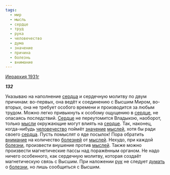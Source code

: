 ```yaml
---
tags:
  - мир
  - мысль
  - сердце
  - труд
  - рука
  - человечество
  - дума
  - значение
  - причина
  - болезнь
  - внимание
---
```

[Иерархия 1931г](https://127.0.0.1:4002/agni/1931)

___132___

Указываю на наполнение [сердца](../../../tags/#[сердце](../../../tags/#сердце)) и сердечную молитву по двум причинам: во-первых, она ведёт к соединению с Высшим Миром, во-вторых, она не требует особого времени и производится за любым трудом. Можно легко привыкнуть к особому ощущению в [сердце](../../../tags/#сердце), не опасаясь последствий. [Сердце](../../../tags/#сердце) не переутомится Владыкою, наоборот, только [мысли](../../../tags/#мысль) окружающие могут влиять на [сердце](../../../tags/#сердце). Так, наконец, когда-нибудь [человечество](../../../tags/#человечество) поймёт [значение](../../../tags/#значение) [мыслей](../../../tags/#мысль), хотя бы ради своего [сердца](../../../tags/#[сердце](../../../tags/#сердце)). Пусть помыслят о яде посылок! Пора обратить [внимание](../../../tags/#внимание) на количество [болезней](../../../tags/#болезнь) от [мыслей](../../../tags/#мысль). Нехудо, при каждой [болезни](../../../tags/#болезнь), произвести внушение против [мыслей](../../../tags/#мысль). Также можно произвести магнетические пассы над поражённым органом. Не надо ничего особенного, как сердечную молитву, которая создаёт магнетическую связь с Высшим. При наложении [рук](../../../tags/#рука) не следует [думать](../../../tags/#дума) о [болезни](../../../tags/#болезнь), но лишь сообщиться с Высшим.   


